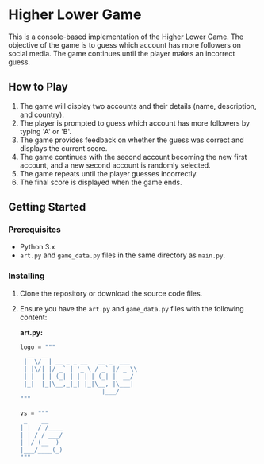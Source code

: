 # Higher Lower Game

This is a console-based implementation of the Higher Lower Game. The objective of the game is to guess which account has more followers on social media. The game continues until the player makes an incorrect guess.

## How to Play

1. The game will display two accounts and their details (name, description, and country).
2. The player is prompted to guess which account has more followers by typing 'A' or 'B'.
3. The game provides feedback on whether the guess was correct and displays the current score.
4. The game continues with the second account becoming the new first account, and a new second account is randomly selected.
5. The game repeats until the player guesses incorrectly.
6. The final score is displayed when the game ends.

## Getting Started

### Prerequisites

- Python 3.x
- `art.py` and `game_data.py` files in the same directory as `main.py`.

### Installing

1. Clone the repository or download the source code files.
2. Ensure you have the `art.py` and `game_data.py` files with the following content:

   **art.py:**

   ```python
   logo = """
     __  __
    |  \/  | __ _ _ __   __ _  ___
    | |\/| |/ _` | '_ \ / _` |/ _ \\
    | |  | | (_| | | | | (_| |  __/
    |_|  |_|\__,_|_| |_|\__, |\___|
                          |___/
   """

   vs = """
    _    __
   | |  / /____
   | | / / ___/
   | |/ (__  )
   |___/____(_)
   """
   ```
